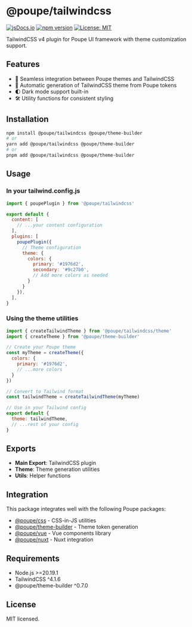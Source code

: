 # @poupe/tailwindcss

[![jsDocs.io](https://img.shields.io/badge/jsDocs.io-reference-blue)](https://www.jsdocs.io/package/@poupe/tailwindcss)
[![npm version](https://img.shields.io/npm/v/@poupe/tailwindcss.svg)](https://www.npmjs.com/package/@poupe/tailwindcss)
[![License: MIT](https://img.shields.io/badge/License-MIT-blue.svg)](LICENSE)

TailwindCSS v4 plugin for Poupe UI framework with theme customization support.

## Features

- 🔄 Seamless integration between Poupe themes and TailwindCSS
- 🎨 Automatic generation of TailwindCSS theme from Poupe tokens
- 🌓 Dark mode support built-in
- 🛠️ Utility functions for consistent styling

## Installation

```bash
npm install @poupe/tailwindcss @poupe/theme-builder
# or
yarn add @poupe/tailwindcss @poupe/theme-builder
# or
pnpm add @poupe/tailwindcss @poupe/theme-builder
```

## Usage

### In your tailwind.config.js

```javascript
import { poupePlugin } from '@poupe/tailwindcss'

export default {
  content: [
    // ...your content configuration
  ],
  plugins: [
    poupePlugin({
      // Theme configuration
      theme: {
        colors: {
          primary: '#1976d2',
          secondary: '#9c27b0',
          // Add more colors as needed
        }
      }
    }),
  ],
}
```

### Using the theme utilities

```javascript
import { createTailwindTheme } from '@poupe/tailwindcss/theme'
import { createTheme } from '@poupe/theme-builder'

// Create your Poupe theme
const myTheme = createTheme({
  colors: {
    primary: '#1976d2',
    // ...more colors
  }
})

// Convert to Tailwind format
const tailwindTheme = createTailwindTheme(myTheme)

// Use in your Tailwind config
export default {
  theme: tailwindTheme,
  // ...rest of your config
}
```

## Exports

- **Main Export**: TailwindCSS plugin
- **Theme**: Theme generation utilities
- **Utils**: Helper functions

## Integration

This package integrates well with the following Poupe packages:

- [@poupe/css](../@poupe-css) - CSS-in-JS utilities
- [@poupe/theme-builder](../@poupe-theme-builder) - Theme token generation
- [@poupe/vue](../@poupe-vue) - Vue components library
- [@poupe/nuxt](../@poupe-nuxt) - Nuxt integration

## Requirements

- Node.js >=20.19.1
- TailwindCSS ^4.1.6
- @poupe/theme-builder ^0.7.0

## License

MIT licensed.
